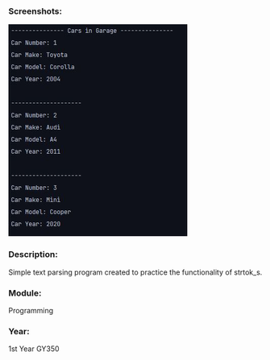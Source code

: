 ### Screenshots:
![Sample of parsed data](../1-Screenshots/File-Parsing-Cars.JPG)

### Description: 
Simple text parsing program created to practice the functionality of strtok_s.

### Module: 
Programming

### Year: 
1st Year GY350